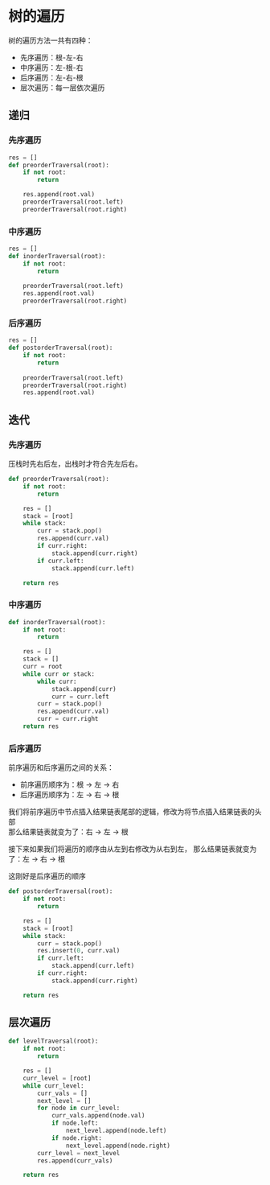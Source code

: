 # 树的遍历

树的遍历方法一共有四种：
- 先序遍历：根-左-右
- 中序遍历：左-根-右
- 后序遍历：左-右-根
- 层次遍历：每一层依次遍历


## 递归
### 先序遍历
```python
res = []
def preorderTraversal(root):
	if not root:
		return

	res.append(root.val)
	preorderTraversal(root.left)
	preorderTraversal(root.right)
```

### 中序遍历
```python
res = []
def inorderTraversal(root):
	if not root:
		return
		
	preorderTraversal(root.left)
	res.append(root.val)
	preorderTraversal(root.right)
```

### 后序遍历
```python
res = []
def postorderTraversal(root):
	if not root:
		return
		
	preorderTraversal(root.left)
	preorderTraversal(root.right)
	res.append(root.val)
```


## 迭代
### 先序遍历
压栈时先右后左，出栈时才符合先左后右。
```python
def preorderTraversal(root):
	if not root:
		return

	res = []
	stack = [root]
	while stack:
		curr = stack.pop()
		res.append(curr.val)
		if curr.right:
			stack.append(curr.right)
		if curr.left:
			stack.append(curr.left)

	return res
```

### 中序遍历
```python
def inorderTraversal(root):
	if not root:
		return

	res = []
	stack = []
	curr = root
	while curr or stack:
		while curr:
			stack.append(curr)
			curr = curr.left
		curr = stack.pop()
		res.append(curr.val)
		curr = curr.right
	return res
```
### 后序遍历
前序遍历和后序遍历之间的关系：
- 前序遍历顺序为：根 -> 左 -> 右
- 后序遍历顺序为：左 -> 右 -> 根

我们将前序遍历中节点插入结果链表尾部的逻辑，修改为将节点插入结果链表的头部  
那么结果链表就变为了：右 -> 左 -> 根

接下来如果我们将遍历的顺序由从左到右修改为从右到左，
那么结果链表就变为了：左 -> 右 -> 根

这刚好是后序遍历的顺序

```python
def postorderTraversal(root):
	if not root:
		return

	res = []
	stack = [root]
	while stack:
		curr = stack.pop()
		res.insert(0, curr.val)
		if curr.left:
			stack.append(curr.left)
		if curr.right:
			stack.append(curr.right)

	return res
```


## 层次遍历
```python
def levelTraversal(root):
	if not root:
		return

	res = []
	curr_level = [root]
	while curr_level:
		curr_vals = []
		next_level = []
		for node in curr_level:
			curr_vals.append(node.val)
			if node.left:
				next_level.append(node.left)
			if node.right:
				next_level.append(node.right)
		curr_level = next_level
		res.append(curr_vals)

	return res
```